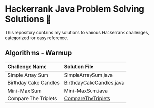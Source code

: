 # Hackerrank Java Problem Solving Solutions 🧩

This repository contains my solutions to various Hackerrank challenges, categorized for easy reference.


## Algorithms - Warmup

| Challenge Name | Solution File |
| :--- | :--- |
| Simple Array Sum | [SimpleArraySum.java](./algorithms/warmup/simplearraysum.java) |
| Birthday Cake Candles | [BirthdayCakeCandles.java](./algorithms/warmup/BirthdayCakeCandles.java) |
|Mini-Max Sum | [Mini-MaxSum.java](./algorithms/warmup/Mini-MaxSum.java) |
|Compare The Triplets | [CompareTheTriplets](./algorithms/warmup/CompareTheTriplets.java) |
